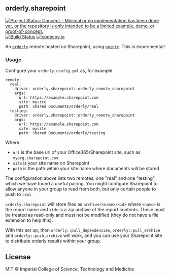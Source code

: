 ## orderly.sharepoint

<!-- badges: start -->
[![Project Status: Concept – Minimal or no implementation has been done yet, or the repository is only intended to be a limited example, demo, or proof-of-concept.](https://www.repostatus.org/badges/latest/concept.svg)](https://www.repostatus.org/#concept)
[![Build Status](https://travis-ci.com/vimc/orderly.sharepoint.svg?branch=master)](https://travis-ci.com/vimc/orderly.sharepoint)
[![codecov.io](https://codecov.io/github/vimc/orderly.sharepoint/coverage.svg?branch=master)](https://codecov.io/github/vimc/orderly.sharepoint?branch=master)
<!-- badges: end -->

An [`orderly`](https://github.com/vimc/orderly) remote hosted on Sharepoint, using [`pointr`](https://github.com/reside-ic/pointr).  This is experimental!

### Usage

Configure your `orderly_config.yml` as, for example:

```
remote:
  real:
    driver: orderly.sharepoint::orderly_remote_sharepoint
    args:
      url: https://example.sharepoint.com
      site: mysite
      path: Shared Documents/orderly/real
  testing:
    driver: orderly.sharepoint::orderly_remote_sharepoint
    args:
      url: https://example.sharepoint.com
      site: mysite
      path: Shared Documents/orderly/testing
```

Where

* `url` is the base url of your Office365/Sharepoint site, such as `myorg.sharepoint.com`
* `site` is your site name on Sharepoint
* `path` is the path within your site name where documents will be stored

The configuration above lists two remotes, one "real" and one "testing", which we have found a useful pairing.  You might configure Sharepoint to allow anyone in your group to read from both, but only certain people to push to `real`.

`orderly.sharepoint` will store files as `archive/<name>/<id>` where `<name>` is the report name and `<id>` is a zip archive of the report contents.  These must be treated as read-only and must not be modified (they do not have a file extension to help this).

With this set up, then `orderly::pull_dependencies`, `orderly::pull_archive` and `orderly::push_archive` will work, and you can use your Sharepoint site to distribute orderly results within your group.

## License

MIT © Imperial College of Science, Technology and Medicine
